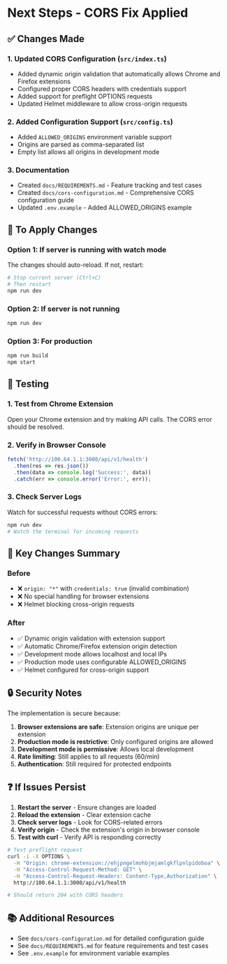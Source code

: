 # Next Steps - CORS Fix Applied

## ✅ Changes Made

### 1. Updated CORS Configuration (`src/index.ts`)
- Added dynamic origin validation that automatically allows Chrome and Firefox extensions
- Configured proper CORS headers with credentials support
- Added support for preflight OPTIONS requests
- Updated Helmet middleware to allow cross-origin requests

### 2. Added Configuration Support (`src/config.ts`)
- Added `ALLOWED_ORIGINS` environment variable support
- Origins are parsed as comma-separated list
- Empty list allows all origins in development mode

### 3. Documentation
- Created `docs/REQUIREMENTS.md` - Feature tracking and test cases
- Created `docs/cors-configuration.md` - Comprehensive CORS configuration guide
- Updated `.env.example` - Added ALLOWED_ORIGINS example

## 🚀 To Apply Changes

### Option 1: If server is running with watch mode
The changes should auto-reload. If not, restart:

```bash
# Stop current server (Ctrl+C)
# Then restart
npm run dev
```

### Option 2: If server is not running
```bash
npm run dev
```

### Option 3: For production
```bash
npm run build
npm start
```

## 🧪 Testing

### 1. Test from Chrome Extension
Open your Chrome extension and try making API calls. The CORS error should be resolved.

### 2. Verify in Browser Console
```javascript
fetch('http://100.64.1.1:3000/api/v1/health')
  .then(res => res.json())
  .then(data => console.log('Success:', data))
  .catch(err => console.error('Error:', err));
```

### 3. Check Server Logs
Watch for successful requests without CORS errors:
```bash
npm run dev
# Watch the terminal for incoming requests
```

## 📝 Key Changes Summary

### Before
- ❌ `origin: "*"` with `credentials: true` (invalid combination)
- ❌ No special handling for browser extensions
- ❌ Helmet blocking cross-origin requests

### After
- ✅ Dynamic origin validation with extension support
- ✅ Automatic Chrome/Firefox extension origin detection
- ✅ Development mode allows localhost and local IPs
- ✅ Production mode uses configurable ALLOWED_ORIGINS
- ✅ Helmet configured for cross-origin support

## 🔒 Security Notes

The implementation is secure because:
1. **Browser extensions are safe**: Extension origins are unique per extension
2. **Production mode is restrictive**: Only configured origins are allowed
3. **Development mode is permissive**: Allows local development
4. **Rate limiting**: Still applies to all requests (60/min)
5. **Authentication**: Still required for protected endpoints

## ❓ If Issues Persist

1. **Restart the server** - Ensure changes are loaded
2. **Reload the extension** - Clear extension cache
3. **Check server logs** - Look for CORS-related errors
4. **Verify origin** - Check the extension's origin in browser console
5. **Test with curl** - Verify API is responding correctly

```bash
# Test preflight request
curl -i -X OPTIONS \
  -H "Origin: chrome-extension://ehjpngelmohbjmjamlgkflpnlpidoboa" \
  -H "Access-Control-Request-Method: GET" \
  -H "Access-Control-Request-Headers: Content-Type,Authorization" \
  http://100.64.1.1:3000/api/v1/health

# Should return 204 with CORS headers
```

## 📚 Additional Resources

- See `docs/cors-configuration.md` for detailed configuration guide
- See `docs/REQUIREMENTS.md` for feature requirements and test cases
- See `.env.example` for environment variable examples
